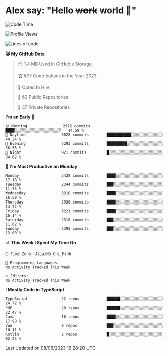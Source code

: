 # Alex say: "Hello ~~work~~ world 🐾"

<!--START_SECTION:waka-->
![Code Time](http://img.shields.io/badge/Code%20Time-839%20hrs%205%20mins-blue)

![Profile Views](http://img.shields.io/badge/Profile%20Views-2-blue)

![Lines of code](https://img.shields.io/badge/From%20Hello%20World%20I%27ve%20Written-41.0%20million%20lines%20of%20code-blue)

**🐱 My GitHub Data** 

> 📦 1.4 MB Used in GitHub's Storage 
 > 
> 🏆 677 Contributions in the Year 2023
 > 
> 💼 Opted to Hire
 > 
> 📜 63 Public Repositories 
 > 
> 🔑 37 Private Repositories 
 > 
**I'm an Early 🐤** 

```text
🌞 Morning                2912 commits        ████░░░░░░░░░░░░░░░░░░░░░   14.59 % 
🌆 Daytime                8828 commits        ███████████░░░░░░░░░░░░░░   44.24 % 
🌃 Evening                7293 commits        █████████░░░░░░░░░░░░░░░░   36.55 % 
🌙 Night                  921 commits         █░░░░░░░░░░░░░░░░░░░░░░░░   04.62 % 
```
📅 **I'm Most Productive on Monday** 

```text
Monday                   3428 commits        ████░░░░░░░░░░░░░░░░░░░░░   17.18 % 
Tuesday                  2344 commits        ███░░░░░░░░░░░░░░░░░░░░░░   11.75 % 
Wednesday                3310 commits        ████░░░░░░░░░░░░░░░░░░░░░   16.59 % 
Thursday                 2938 commits        ████░░░░░░░░░░░░░░░░░░░░░   14.72 % 
Friday                   3221 commits        ████░░░░░░░░░░░░░░░░░░░░░   16.14 % 
Saturday                 2318 commits        ███░░░░░░░░░░░░░░░░░░░░░░   11.62 % 
Sunday                   2395 commits        ███░░░░░░░░░░░░░░░░░░░░░░   12.00 % 
```


📊 **This Week I Spent My Time On** 

```text
🕑︎ Time Zone: Asia/Ho_Chi_Minh

💬 Programming Languages: 
No Activity Tracked This Week

🔥 Editors: 
No Activity Tracked This Week
```

**I Mostly Code in TypeScript** 

```text
TypeScript               22 repos            ██████░░░░░░░░░░░░░░░░░░░   24.72 % 
PHP                      20 repos            ██████░░░░░░░░░░░░░░░░░░░   22.47 % 
Java                     16 repos            ████░░░░░░░░░░░░░░░░░░░░░   17.98 % 
Vue                      9 repos             ███░░░░░░░░░░░░░░░░░░░░░░   10.11 % 
Kotlin                   2 repos             █░░░░░░░░░░░░░░░░░░░░░░░░   02.25 % 
```




 Last Updated on 08/06/2023 19:28:20 UTC
<!--END_SECTION:waka-->
